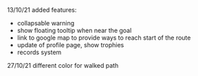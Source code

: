 13/10/21
added features:
- collapsable warning
- show floating tooltip when near the goal
- link to google map to provide ways to reach start of the route
- update of profile page, show trophies
- records system

27/10/21
different color for walked path